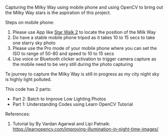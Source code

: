 Capturing the Milky Way using mobile phone and using OpenCV to bring out the Milky Way stars is the aspiration of this project.

Steps on mobile phone:
1. Please use App like [Star Walk 2](https://play.google.com/store/apps/details?id=com.vitotechnology.StarWalk2Free&hl=en&gl=US&pli=1) to locate the position of the Milk Way
2. Do have a stable mobile phone tripod as it takes 10 to 15 secs to take one starry sky photo
3. Please use the Pro mode of your mobile phone where you can set the ISO to range of 50-80 and speed to 10 to 15 secs
4. Use voice or Bluetooth clicker activation to trigger camera capture as the mobile need to be very still during the photo capturing

Te journey to capture the Milky Way is still in progress as my city night sky is highly light polluted.

This code has 2 parts:
* Part 2: Batch to Improve Low Lighting Photos
* Part 1: Understanding Codes using Learn OpenCV Tutorial

References:
1. Tutorial by By Vardan Agarwal and Lipi Patnaik: https://learnopencv.com/improving-illumination-in-night-time-images/
